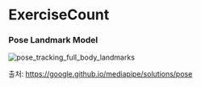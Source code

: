 # ExerciseCount

### Pose Landmark Model
![pose_tracking_full_body_landmarks](https://user-images.githubusercontent.com/64193469/119842527-b8415180-bf41-11eb-8d73-d23765330614.png)

출처: https://google.github.io/mediapipe/solutions/pose